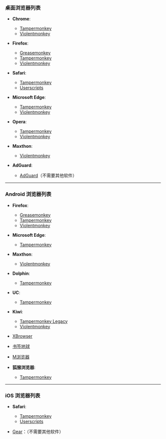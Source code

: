 ### 桌面浏览器列表

- **Chrome**:
  - [Tampermonkey](https://chrome.google.com/webstore/detail/tampermonkey/dhdgffkkebhmkfjojejmpbldmpobfkfo)
  - [Violentmonkey](https://chrome.google.com/webstore/detail/violent-monkey/jinjaccalgkegednnccohejagnlnfdag)

- **Firefox**:
  - [Greasemonkey](https://addons.mozilla.org/firefox/addon/greasemonkey/)
  - [Tampermonkey](https://addons.mozilla.org/firefox/addon/tampermonkey/)
  - [Violentmonkey](https://addons.mozilla.org/firefox/addon/violentmonkey/)

- **Safari**:
  - [Tampermonkey](https://www.tampermonkey.net/?browser=safari)
  - [Userscripts](https://apps.apple.com/app/userscripts/id1463298887)

- **Microsoft Edge**:
  - [Tampermonkey](https://microsoftedge.microsoft.com/addons/detail/tampermonkey/iikmkjmpaadaobahmlepeloendndfphd)
  - [Violentmonkey](https://microsoftedge.microsoft.com/addons/detail/violentmonkey/eeagobfjdenkkddmbclomhiblgggliao)

- **Opera**:
  - [Tampermonkey](https://addons.opera.com/extensions/details/tampermonkey-beta/)
  - [Violentmonkey](https://violentmonkey.github.io/get-it/)

- **Maxthon**:
  - [Violentmonkey](http://extension.maxthon.com/detail/index.php?view_id=1680)

- **AdGuard**:
  - [AdGuard](https://adguard.com/)（不需要其他软件）

---

### Android 浏览器列表

- **Firefox**:
  - [Greasemonkey](https://addons.mozilla.org/firefox/addon/greasemonkey/)
  - [Tampermonkey](https://addons.mozilla.org/firefox/addon/tampermonkey/)
  - [Violentmonkey](https://addons.mozilla.org/firefox/addon/violentmonkey/)

- **Microsoft Edge**:
  - [Tampermonkey](https://microsoftedge.microsoft.com/addons/detail/tampermonkey/iikmkjmpaadaobahmlepeloendndfphd)

- **Maxthon**:
  - [Violentmonkey](http://extension.maxthon.com/detail/index.php?view_id=1680)

- **Dolphin**:
  - [Tampermonkey](https://play.google.com/store/apps/details?id=net.tampermonkey.dolphin)

- **UC**:
  - [Tampermonkey](https://www.tampermonkey.net/?browser=ucweb&ext=dhdg)

- **Kiwi**:
  - [Tampermonkey Legacy](https://chromewebstore.google.com/detail/tampermonkey-legacy/lcmhijbkigalmkeommnijlpobloojgfn)
  - [Violentmonkey](https://chrome.google.com/webstore/detail/violent-monkey/jinjaccalgkegednnccohejagnlnfdag)

- [XBrowser](https://www.xbext.com)

- [书签地球](https://www.bookmarkearth.cn/download/app)

- [M浏览器](http://mbrowser.nr19.cn/)

- **狐猴浏览器**:
  - [Tampermonkey](https://chrome.google.com/webstore/detail/tampermonkey/dhdgffkkebhmkfjojejmpbldmpobfkfo)

---

### iOS 浏览器列表

- **Safari**:
  - [Tampermonkey](https://www.tampermonkey.net/?browser=safari)
  - [Userscripts](https://apps.apple.com/app/userscripts/id1463298887)

- [Gear](https://gear4.app/)：（不需要其他软件）